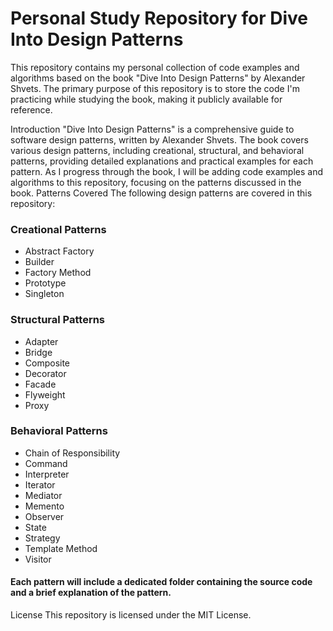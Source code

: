 # Personal Study Repository for Dive Into Design Patterns
This repository contains my personal collection of code examples and algorithms based on the book "Dive Into Design Patterns" by Alexander Shvets. The primary purpose of this repository is to store the code I'm practicing while studying the book, making it publicly available for reference.

Introduction
"Dive Into Design Patterns" is a comprehensive guide to software design patterns, written by Alexander Shvets. The book covers various design patterns, including creational, structural, and behavioral patterns, providing detailed explanations and practical examples for each pattern. As I progress through the book, I will be adding code examples and algorithms to this repository, focusing on the patterns discussed in the book.
Patterns Covered
The following design patterns are covered in this repository:

### Creational Patterns
- Abstract Factory
- Builder
- Factory Method
- Prototype
- Singleton

### Structural Patterns
- Adapter
- Bridge
- Composite
- Decorator
- Facade
- Flyweight
- Proxy

### Behavioral Patterns
- Chain of Responsibility
- Command
- Interpreter
- Iterator
- Mediator
- Memento
- Observer
- State
- Strategy
- Template Method
- Visitor

#### Each pattern will include a dedicated folder containing the source code and a brief explanation of the pattern.

License
This repository is licensed under the MIT License.
